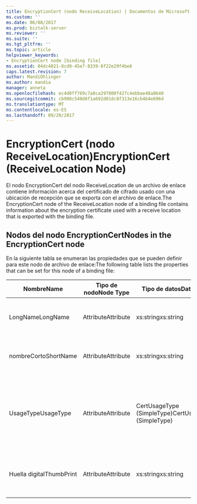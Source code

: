 ```yaml
---
title: EncryptionCert (nodo ReceiveLocation) | Documentos de Microsoft
ms.custom: ''
ms.date: 06/08/2017
ms.prod: biztalk-server
ms.reviewer: ''
ms.suite: ''
ms.tgt_pltfrm: ''
ms.topic: article
helpviewer_keywords:
- EncryptionCert node [binding file]
ms.assetid: 04dc4021-8cd9-45e7-8339-8f22e29f4be6
caps.latest.revision: 7
author: MandiOhlinger
ms.author: mandia
manager: anneta
ms.openlocfilehash: ec4d0ff769c7a8ca297800f427c4ebbae48a8640
ms.sourcegitcommit: cb908c540d8f1a692d01dc8f313e16cb4b4e696d
ms.translationtype: MT
ms.contentlocale: es-ES
ms.lasthandoff: 09/20/2017
---
```

# <a name="encryptioncert-receivelocation-node"></a><span data-ttu-id="a123d-102">EncryptionCert (nodo ReceiveLocation)</span><span class="sxs-lookup"><span data-stu-id="a123d-102">EncryptionCert (ReceiveLocation Node)</span></span>
<span data-ttu-id="a123d-103">El nodo EncryptionCert del nodo ReceiveLocation de un archivo de enlace contiene información acerca del certificado de cifrado usado con una ubicación de recepción que se exporta con el archivo de enlace.</span><span class="sxs-lookup"><span data-stu-id="a123d-103">The EncryptionCert node of the ReceiveLocation node of a binding file contains information about the encryption certificate used with a receive location that is exported with the binding file.</span></span>  
  
## <a name="nodes-in-the-encryptioncert-node"></a><span data-ttu-id="a123d-104">Nodos del nodo EncryptionCert</span><span class="sxs-lookup"><span data-stu-id="a123d-104">Nodes in the EncryptionCert node</span></span>  
 <span data-ttu-id="a123d-105">En la siguiente tabla se enumeran las propiedades que se pueden definir para este nodo de archivo de enlace:</span><span class="sxs-lookup"><span data-stu-id="a123d-105">The following table lists the properties that can be set for this node of a binding file:</span></span>  
  
|<span data-ttu-id="a123d-106">**Nombre**</span><span class="sxs-lookup"><span data-stu-id="a123d-106">**Name**</span></span>|<span data-ttu-id="a123d-107">**Tipo de nodo**</span><span class="sxs-lookup"><span data-stu-id="a123d-107">**Node Type**</span></span>|<span data-ttu-id="a123d-108">**Tipo de datos**</span><span class="sxs-lookup"><span data-stu-id="a123d-108">**Data Type**</span></span>|<span data-ttu-id="a123d-109">**Description**</span><span class="sxs-lookup"><span data-stu-id="a123d-109">**Description**</span></span>|<span data-ttu-id="a123d-110">**Restricciones**</span><span class="sxs-lookup"><span data-stu-id="a123d-110">**Restrictions**</span></span>|<span data-ttu-id="a123d-111">**Comentarios**</span><span class="sxs-lookup"><span data-stu-id="a123d-111">**Comments**</span></span>|  
|--------------|-------------------|-------------------|---------------------|----------------------|------------------|  
|<span data-ttu-id="a123d-112">LongName</span><span class="sxs-lookup"><span data-stu-id="a123d-112">LongName</span></span>|<span data-ttu-id="a123d-113">Attribute</span><span class="sxs-lookup"><span data-stu-id="a123d-113">Attribute</span></span>|<span data-ttu-id="a123d-114">xs:string</span><span class="sxs-lookup"><span data-stu-id="a123d-114">xs:string</span></span>|<span data-ttu-id="a123d-115">Especifica el nombre largo del certificado.</span><span class="sxs-lookup"><span data-stu-id="a123d-115">Specifies the long name of the certificate.</span></span>|<span data-ttu-id="a123d-116">No requerido</span><span class="sxs-lookup"><span data-stu-id="a123d-116">Not required</span></span>|<span data-ttu-id="a123d-117">Valor predeterminado: vacío</span><span class="sxs-lookup"><span data-stu-id="a123d-117">Default value: empty</span></span>|  
|<span data-ttu-id="a123d-118">nombreCorto</span><span class="sxs-lookup"><span data-stu-id="a123d-118">ShortName</span></span>|<span data-ttu-id="a123d-119">Attribute</span><span class="sxs-lookup"><span data-stu-id="a123d-119">Attribute</span></span>|<span data-ttu-id="a123d-120">xs:string</span><span class="sxs-lookup"><span data-stu-id="a123d-120">xs:string</span></span>|<span data-ttu-id="a123d-121">Especifica el nombre corto del certificado.</span><span class="sxs-lookup"><span data-stu-id="a123d-121">Specifies the short name of the certificate.</span></span>|<span data-ttu-id="a123d-122">No requerido</span><span class="sxs-lookup"><span data-stu-id="a123d-122">Not required</span></span>|<span data-ttu-id="a123d-123">Valor predeterminado: vacío</span><span class="sxs-lookup"><span data-stu-id="a123d-123">Default value: empty</span></span>|  
|<span data-ttu-id="a123d-124">UsageType</span><span class="sxs-lookup"><span data-stu-id="a123d-124">UsageType</span></span>|<span data-ttu-id="a123d-125">Attribute</span><span class="sxs-lookup"><span data-stu-id="a123d-125">Attribute</span></span>|<span data-ttu-id="a123d-126">CertUsageType (SimpleType)</span><span class="sxs-lookup"><span data-stu-id="a123d-126">CertUsageType (SimpleType)</span></span>|<span data-ttu-id="a123d-127">Especifica el uso intencionado de este certificado.</span><span class="sxs-lookup"><span data-stu-id="a123d-127">Specifies the intended usage of this certificate</span></span>|<span data-ttu-id="a123d-128">Necesario</span><span class="sxs-lookup"><span data-stu-id="a123d-128">Required</span></span>|<span data-ttu-id="a123d-129">Valor predeterminado: ninguno</span><span class="sxs-lookup"><span data-stu-id="a123d-129">Default value: none</span></span><br /><br /> <span data-ttu-id="a123d-130">Los valores posibles incluyen los que están disponibles en la [Microsoft.BizTalk.ExplorerOM.CertUsageType](http://msdn.microsoft.com/library/microsoft.biztalk.explorerom.certusagetype.aspx) enumeración.</span><span class="sxs-lookup"><span data-stu-id="a123d-130">Possible values include those available in the [Microsoft.BizTalk.ExplorerOM.CertUsageType](http://msdn.microsoft.com/library/microsoft.biztalk.explorerom.certusagetype.aspx) enumeration.</span></span>|  
|<span data-ttu-id="a123d-131">Huella digital</span><span class="sxs-lookup"><span data-stu-id="a123d-131">ThumbPrint</span></span>|<span data-ttu-id="a123d-132">Attribute</span><span class="sxs-lookup"><span data-stu-id="a123d-132">Attribute</span></span>|<span data-ttu-id="a123d-133">xs:string</span><span class="sxs-lookup"><span data-stu-id="a123d-133">xs:string</span></span>|<span data-ttu-id="a123d-134">Especifica la huella digital o el Id. único del certificado.</span><span class="sxs-lookup"><span data-stu-id="a123d-134">Specifies the thumbprint, or unique ID, of the certificate.</span></span>|<span data-ttu-id="a123d-135">No requerido</span><span class="sxs-lookup"><span data-stu-id="a123d-135">Not required</span></span>|<span data-ttu-id="a123d-136">Valor predeterminado: vacío</span><span class="sxs-lookup"><span data-stu-id="a123d-136">Default value: empty</span></span>|